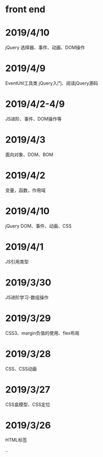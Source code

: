 # front end

# 2019/4/10
jQuery 选择器、事件、动画、DOM操作

# 2019/4/9
EventUtil工具类
jQuery入门、阅读jQuery源码

# 2019/4/2-4/9
JS进阶、事件、DOM操作等

# 2019/4/3
面向对象、DOM、BOM

# 2019/4/2
变量，函数，作用域
# 2019/4/10
jQuery DOM、事件、动画、CSS

# 2019/4/1
JS引用类型

# 2019/3/30
JS进阶学习-数组操作

# 2019/3/29
CSS3、margin负值的使用、flex布局

# 2019/3/28
CSS、CSS动画

# 2019/3/27
CSS盒模型、CSS定位

# 2019/3/26
HTML标签

..
